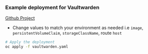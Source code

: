 ### Example deployment for Vaultwarden
[Github Project](https://github.com/dani-garcia/vaultwarden)

- Change values to match your environment as needed i.e `image`, `persistentVolumeClaim`, `storageClassName`, route `host`

```bash
# Apply the deployment
oc apply -f vaultwarden.yaml
```
